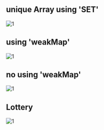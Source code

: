## unique Array using 'SET'
![1](https://user-images.githubusercontent.com/26092150/43681326-f233ac42-981d-11e8-8f29-2f890e1ea733.JPG)
## using 'weakMap'
![1](https://user-images.githubusercontent.com/26092150/44186032-12e8c600-a0e5-11e8-9e71-c91c2dd07353.JPG)
## no using 'weakMap'
![1](https://user-images.githubusercontent.com/26092150/44186312-af5f9800-a0e6-11e8-8b01-c203735cb33c.JPG)
## Lottery
![1](https://user-images.githubusercontent.com/26092150/44245009-c8c71980-a1a4-11e8-9a4a-d143a87e2e66.JPG)

